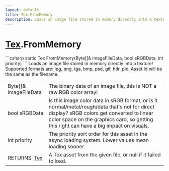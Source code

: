 ```yaml
---
layout: default
title: Tex.FromMemory
description: Loads an image file stored in memory directly into a texture! Supported formats are. jpg, png, tga, bmp, psd, gif, hdr, pic. Asset Id will be the same as the filename.
---
```

# [Tex]({{site.url}}/Pages/Reference/Tex.html).FromMemory

<div class='signature' markdown='1'>
```csharp
static Tex FromMemory(Byte[]& imageFileData, bool sRGBData, int priority)
```
Loads an image file stored in memory directly into a
texture! Supported formats are: jpg, png, tga, bmp, psd, gif,
hdr, pic. Asset Id will be the same as the filename.
</div>

|  |  |
|--|--|
|Byte[]& imageFileData|The binary data of an image file,             this is NOT a raw RGB color array!|
|bool sRGBData|Is this image color data in sRGB format,             or is it normal/metal/rough/data that's not for direct display?             sRGB colors get converted to linear color space on the graphics             card, so getting this right can have a big impact on visuals.|
|int priority|The priority sort order for this asset in             the async loading system. Lower values mean loading sooner.|
|RETURNS: [Tex]({{site.url}}/Pages/Reference/Tex.html)|A Tex asset from the given file, or null if it failed to load.|




